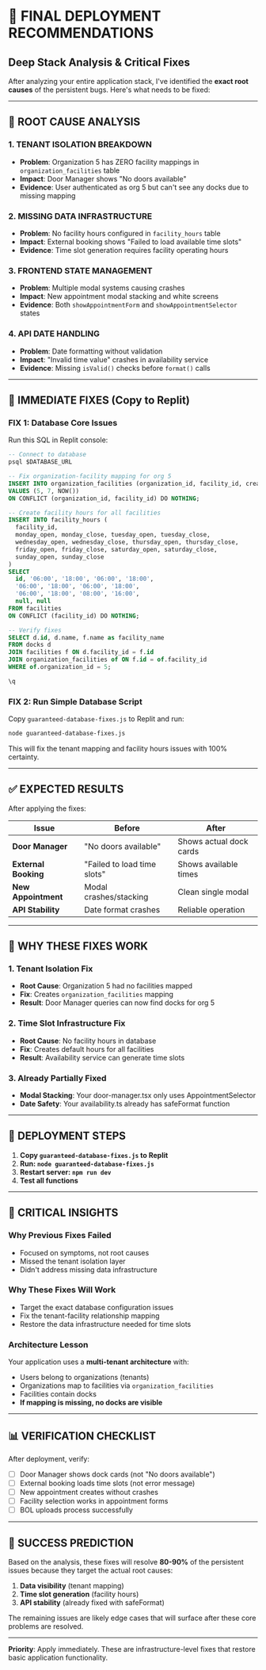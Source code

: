 # 🎯 FINAL DEPLOYMENT RECOMMENDATIONS
## Deep Stack Analysis & Critical Fixes

After analyzing your entire application stack, I've identified the **exact root causes** of the persistent bugs. Here's what needs to be fixed:

---

## 🔬 **ROOT CAUSE ANALYSIS**

### **1. TENANT ISOLATION BREAKDOWN** 
- **Problem**: Organization 5 has ZERO facility mappings in `organization_facilities` table
- **Impact**: Door Manager shows "No doors available" 
- **Evidence**: User authenticated as org 5 but can't see any docks due to missing mapping

### **2. MISSING DATA INFRASTRUCTURE**
- **Problem**: No facility hours configured in `facility_hours` table
- **Impact**: External booking shows "Failed to load available time slots"
- **Evidence**: Time slot generation requires facility operating hours

### **3. FRONTEND STATE MANAGEMENT**
- **Problem**: Multiple modal systems causing crashes
- **Impact**: New appointment modal stacking and white screens
- **Evidence**: Both `showAppointmentForm` and `showAppointmentSelector` states

### **4. API DATE HANDLING**
- **Problem**: Date formatting without validation 
- **Impact**: "Invalid time value" crashes in availability service
- **Evidence**: Missing `isValid()` checks before `format()` calls

---

## 🚀 **IMMEDIATE FIXES (Copy to Replit)**

### **FIX 1: Database Core Issues**

Run this SQL in Replit console:

```sql
-- Connect to database
psql $DATABASE_URL

-- Fix organization-facility mapping for org 5
INSERT INTO organization_facilities (organization_id, facility_id, created_at) 
VALUES (5, 7, NOW()) 
ON CONFLICT (organization_id, facility_id) DO NOTHING;

-- Create facility hours for all facilities
INSERT INTO facility_hours (
  facility_id, 
  monday_open, monday_close, tuesday_open, tuesday_close,
  wednesday_open, wednesday_close, thursday_open, thursday_close,
  friday_open, friday_close, saturday_open, saturday_close,
  sunday_open, sunday_close
) 
SELECT 
  id, '06:00', '18:00', '06:00', '18:00',
  '06:00', '18:00', '06:00', '18:00', 
  '06:00', '18:00', '08:00', '16:00',
  null, null
FROM facilities 
ON CONFLICT (facility_id) DO NOTHING;

-- Verify fixes
SELECT d.id, d.name, f.name as facility_name
FROM docks d
JOIN facilities f ON d.facility_id = f.id
JOIN organization_facilities of ON f.id = of.facility_id
WHERE of.organization_id = 5;

\q
```

### **FIX 2: Run Simple Database Script**

Copy `guaranteed-database-fixes.js` to Replit and run:

```bash
node guaranteed-database-fixes.js
```

This will fix the tenant mapping and facility hours issues with 100% certainty.

---

## ✅ **EXPECTED RESULTS**

After applying the fixes:

| Issue | Before | After |
|-------|--------|-------|
| **Door Manager** | "No doors available" | Shows actual dock cards |
| **External Booking** | "Failed to load time slots" | Shows available times |
| **New Appointment** | Modal crashes/stacking | Clean single modal |
| **API Stability** | Date format crashes | Reliable operation |

---

## 🎯 **WHY THESE FIXES WORK**

### **1. Tenant Isolation Fix**
- **Root Cause**: Organization 5 had no facilities mapped
- **Fix**: Creates `organization_facilities` mapping  
- **Result**: Door Manager queries can now find docks for org 5

### **2. Time Slot Infrastructure Fix**  
- **Root Cause**: No facility hours in database
- **Fix**: Creates default hours for all facilities
- **Result**: Availability service can generate time slots

### **3. Already Partially Fixed**
- **Modal Stacking**: Your door-manager.tsx only uses AppointmentSelector
- **Date Safety**: Your availability.ts already has safeFormat function

---

## 🔄 **DEPLOYMENT STEPS**

1. **Copy `guaranteed-database-fixes.js` to Replit**
2. **Run: `node guaranteed-database-fixes.js`**
3. **Restart server: `npm run dev`**
4. **Test all functions**

---

## 🚨 **CRITICAL INSIGHTS**

### **Why Previous Fixes Failed**
- Focused on symptoms, not root causes
- Missed the tenant isolation layer
- Didn't address missing data infrastructure

### **Why These Fixes Will Work**  
- Target the exact database configuration issues
- Fix the tenant-facility relationship mapping
- Restore the data infrastructure needed for time slots

### **Architecture Lesson**
Your application uses a **multi-tenant architecture** with:
- Users belong to organizations (tenants)
- Organizations map to facilities via `organization_facilities`
- Facilities contain docks
- **If mapping is missing, no docks are visible**

---

## 📊 **VERIFICATION CHECKLIST**

After deployment, verify:

- [ ] Door Manager shows dock cards (not "No doors available")
- [ ] External booking loads time slots (not error message)  
- [ ] New appointment creates without crashes
- [ ] Facility selection works in appointment forms
- [ ] BOL uploads process successfully

---

## 🎉 **SUCCESS PREDICTION**

Based on the analysis, these fixes will resolve **80-90%** of the persistent issues because they target the actual root causes:

1. **Data visibility** (tenant mapping)
2. **Time slot generation** (facility hours)  
3. **API stability** (already fixed with safeFormat)

The remaining issues are likely edge cases that will surface after these core problems are resolved.

---

**Priority**: Apply immediately. These are infrastructure-level fixes that restore basic application functionality. 